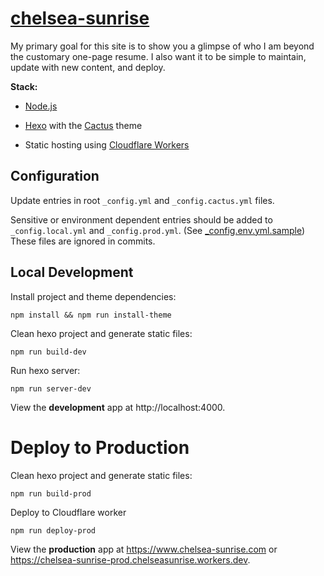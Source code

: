 # [chelsea-sunrise](https://www.chelsea-sunrise.com)

My primary goal for this site is to show you a glimpse of who I am beyond the customary one-page resume. I also want it to be simple to maintain, update with new content, and deploy.

**Stack:**

*   [Node.js](https://nodejs.org/en/about/)

*   [Hexo](https://hexo.io/) with the [Cactus](https://github.com/probberechts/hexo-theme-cactus) theme

*   Static hosting using [Cloudflare Workers](https://www.workers.cloudflare.com)

## Configuration
Update entries in root `_config.yml` and `_config.cactus.yml` files.

Sensitive or environment dependent entries should be added to `_config.local.yml` and `_config.prod.yml`. (See [_config.env.yml.sample](./_config.env.yml.sample)) These files are ignored in commits.

## Local Development

Install project and theme dependencies:
```
npm install && npm run install-theme
```

Clean hexo project and generate static files:
```
npm run build-dev
```

Run hexo server:
```
npm run server-dev
```

View the **development** app at http://localhost:4000.

# Deploy to Production
Clean hexo project and generate static files:
```
npm run build-prod
```

Deploy to Cloudflare worker
```
npm run deploy-prod
```

View the **production** app at https://www.chelsea-sunrise.com or https://chelsea-sunrise-prod.chelseasunrise.workers.dev.